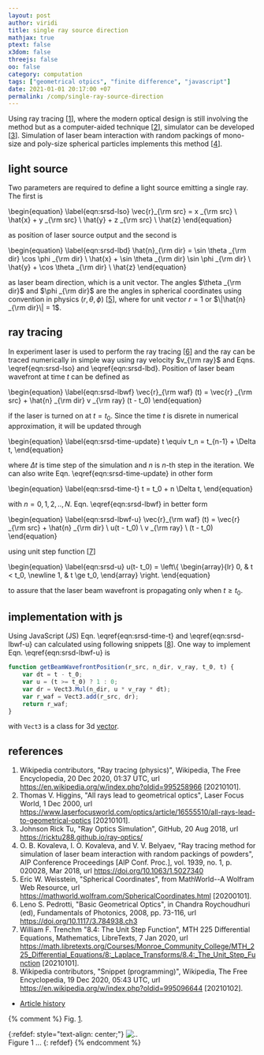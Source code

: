 ```yaml
---
layout: post
author: viridi
title: single ray source direction
mathjax: true
ptext: false
x3dom: false
threejs: false
oo: false
category: computation
tags: ["geometrical otpics", "finite difference", "javascript"]
date: 2021-01-01 20:17:00 +07
permalink: /comp/single-ray-source-direction
---
```


Using ray tracing [[1](#ref1)], where the modern optical design is still involving the method but as a computer-aided technique [[2](#ref2)], simulator can be developed [[3](#ref3)]. Simulation of laser beam interaction with random packings of mono-size and poly-size spherical particles implements this method [[4](#ref4)].


## light source
Two parameters are required to define a light source emitting a single ray. The first is 

\begin{equation}
\label{eqn:srsd-lso}
\vec{r}_{\rm src} = x _{\rm src} \ \hat{x} + y _{\rm src} \ \hat{y} + z _{\rm src} \ \hat{z}
\end{equation}

as position of laser source output and the second is

\begin{equation}
\label{eqn:srsd-lbd}
\hat{n}_{\rm dir} = \sin \theta _{\rm dir} \cos \phi _{\rm dir} \ \hat{x} + \sin \theta _{\rm dir} \sin \phi _{\rm dir} \ \hat{y} + \cos \theta _{\rm dir} \ \hat{z}
\end{equation}

as laser beam direction, which is a unit vector. The angles $\theta _{\rm dir}$ and $\phi _{\rm dir}$ are the angles in spherical coordinates using convention in physics $(r, \theta, \phi)$ [[5](#ref5)], where for unit vector $r = 1$ or $\|\hat{n} _{\rm dir}\| = 1$.


## ray tracing
In experiment laser is used to perform the ray tracing [[6](#ref6)] and the ray can be traced numerically in simple way using ray velocity $v_{\rm ray}$ and Eqns. \eqref{eqn:srsd-lso} and \eqref{eqn:srsd-lbd}. Position of laser beam wavefront at time $t$ can be defined as

\begin{equation}
\label{eqn:srsd-lbwf}
\vec{r}_{\rm waf} (t) = \vec{r} _{\rm src} +  \hat{n} _{\rm dir} v _{\rm ray} (t - t_0)
\end{equation}

if the laser is turned on at $t = t_0$. Since the time $t$ is disrete in numerical approximation, it will be updated through

\begin{equation}
\label{eqn:srsd-time-update}
t \equiv t_n = t_{n-1} + \Delta t,
\end{equation}

where $\Delta t$ is time step of the simulation and $n$ is $n$-th step in the iteration. We can also write Eqn. \eqref{eqn:srsd-time-update} in other form

\begin{equation}
\label{eqn:srsd-time-t}
t = t_0 + n \Delta t,
\end{equation}

with $n = 0, 1, 2, .., N$. Eqn. \eqref{eqn:srsd-lbwf} in better form

\begin{equation}
\label{eqn:srsd-lbwf-u}
\vec{r}_{\rm waf} (t) = \vec{r} _{\rm src} +  \hat{n} _{\rm dir} \ u(t - t_0) \ v _{\rm ray} \ (t - t_0)
\end{equation}

using unit step function [[7](#ref7)]

\begin{equation}
\label{eqn:srsd-u}
u(t- t_0) = \left\\{
\begin{array}{lr}
0, & t < t_0, \newline
1, & t \ge t_0,
\end{array}
\right.
\end{equation}

to assure that the laser beam wavefront is propagating only when $t \ge t_0$.


## implementation with js
Using JavaScript (JS) Eqn. \eqref{eqn:srsd-time-t} and \eqref{eqn:srsd-lbwf-u} can calculated using following snippets [[8](#ref8)]. One way to implement Eqn. \eqref{eqn:srsd-lbwf-u} is

```javascript
function getBeamWavefrontPosition(r_src, n_dir, v_ray, t_0, t) {
	var dt = t - t_0;
	var u = (t >= t_0) ? 1 : 0;
	var dr = Vect3.Mul(n_dir, u * v_ray * dt);
	var r_waf = Vect3.add(r_src, dr);
	return r_waf;
}
```

with `Vect3` is a class for 3d [vector](/physics/vector).


## references
1. <a name="ref1"></a>Wikipedia contributors, "Ray tracing (physics)", Wikipedia, The Free Encyclopedia, 20 Dec 2020, 01:37 UTC, url <https://en.wikipedia.org/w/index.php?oldid=995258966> [20210101].
2. <a name="ref2"></a>Thomas V. Higgins, "All rays lead to geometrical optics", Laser Focus World, 1 Dec 2000, url <https://www.laserfocusworld.com/optics/article/16555510/all-rays-lead-to-geometrical-optics> [20210101].
3. <a name="ref3"></a>Johnson Rick Tu, "Ray Optics Simulation", GitHub, 20 Aug 2018, url <https://ricktu288.github.io/ray-optics/>
4. <a name="ref4"></a>O. B. Kovaleva, I. O. Kovaleva, and V. V. Belyaev, "Ray tracing method for simulation of laser beam interaction with random packings of powders", AIP Conference Proceedings [AIP Conf. Proc.], vol. 1939, no. 1, p. 020028, Mar 2018, url <https://doi.org/10.1063/1.5027340>
5. <a name="ref5"></a>Eric W. Weisstein, "Spherical Coordinates", from MathWorld--A Wolfram Web Resource, url <https://mathworld.wolfram.com/SphericalCoordinates.html> [20200101].
6. <a name="ref6"></a>Leno S. Pedrotti, "Basic Geometrical Optics", in Chandra Roychoudhuri (ed), Fundamentals of Photonics, 2008, pp. 73-116, url <https://doi.org/10.1117/3.784938.ch3>
7. <a name="ref7"></a>William F. Trenchm "8.4: The Unit Step Function", MTH 225 Differential Equations, Mathematics, LibreTexts, 7 Jan 2020, url <https://math.libretexts.org/Courses/Monroe_Community_College/MTH_225_Differential_Equations/8:_Laplace_Transforms/8.4:_The_Unit_Step_Function> [20210101].
8. <a name="ref8"></a>Wikipedia contributors, "Snippet (programming)", Wikipedia, The Free Encyclopedia, 19 Dec 2020, 05:43 UTC, url <https://en.wikipedia.org/w/index.php?oldid=995096644> [20210102].
+ [Article history](https://github.com/butiran/butiran.github.io/commits/master/_posts/comp/2021-01-01-single-ray-source-direction.md)

{% comment %}
Fig. <a href="#fig:x">1</a>.

{:refdef: style="text-align: center;"}
![..](/assets/img/phys/x.png)
<br />
Figure <a name="fig:x">1</a> ...
{: refdef}
{% endcomment %}

